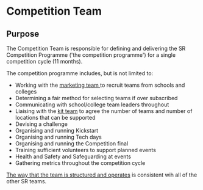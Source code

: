# Competition Team

## Purpose

The Competition Team is responsible for defining and delivering the SR Competition Programme ('the competition programme') for a single competition cycle (11 months).

The competition programme includes, but is not limited to:

* Working with the [marketing team ](marketing-team.md) to recruit teams from schools and colleges
* Determining a fair method for selecting teams if over subscribed
* Communicating with school/college team leaders throughout
* Liaising with the [kit team](kit-team.md)  to agree the number of teams and number of locations that can be supported
* Devising a challenge
* Organising and running Kickstart
* Organising and running Tech days
* Organising and running the Competition final
* Training sufficient volunteers to support planned events
* Health and Safety and Safeguarding at events
* Gathering metrics throughout the competition cycle

[The way that the team is structured and operates](team-operations.md) is consistent wih all of the other SR teams.
